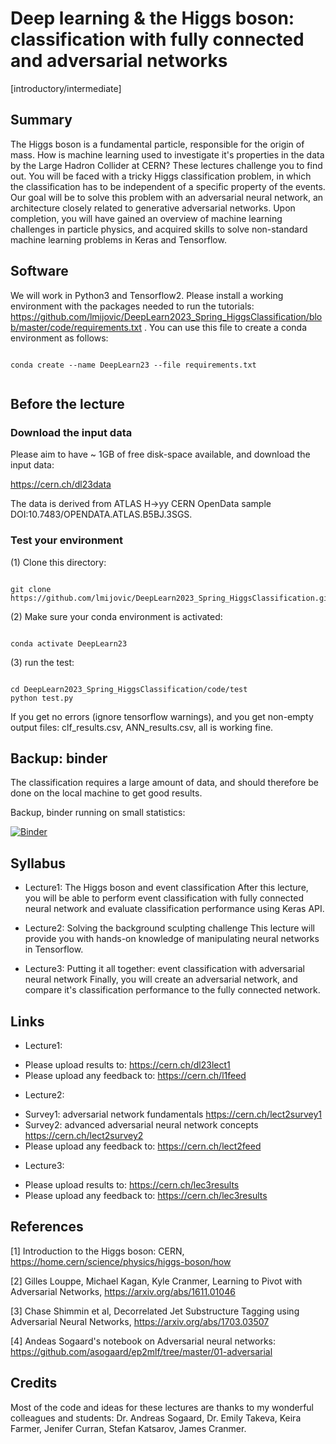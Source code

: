# Deep learning & the Higgs boson: classification with fully connected and adversarial networks

[introductory/intermediate]

## Summary

The Higgs boson is a fundamental particle, responsible for the origin of mass. How is machine learning used to investigate it's properties in the data by the Large Hadron Collider at CERN? These lectures challenge you to find out. You will be faced with a tricky Higgs classification problem, in which the classification has to be independent of a specific property of the events. Our goal will be to solve this problem with an adversarial neural network, an architecture closely related to generative adversarial networks. Upon completion, you will have gained an overview of machine learning challenges in particle physics, and acquired skills to solve non-standard machine learning problems in Keras and Tensorflow. 

## Software 

We will work in Python3 and Tensorflow2. Please install a working environment with the packages needed to run the tutorials: https://github.com/lmijovic/DeepLearn2023_Spring_HiggsClassification/blob/master/code/requirements.txt . You can use this file to create a conda environment as follows:


```

conda create --name DeepLearn23 --file requirements.txt 


```


## Before the lecture 

### Download the input data 

Please aim to have ~ 1GB of free disk-space available, and download the input data:
 
https://cern.ch/dl23data

The data is derived from ATLAS H->yy CERN OpenData sample DOI:10.7483/OPENDATA.ATLAS.B5BJ.3SGS.

### Test your environment 

(1) Clone this directory: 

```

git clone https://github.com/lmijovic/DeepLearn2023_Spring_HiggsClassification.git 

```

(2) Make sure your conda environment is activated:

```

conda activate DeepLearn23

```

(3) run the test: 

```

cd DeepLearn2023_Spring_HiggsClassification/code/test
python test.py 

```

If you get no errors (ignore tensorflow warnings), and you get non-empty output files: clf_results.csv, ANN_results.csv, all is working fine.

## Backup: binder

The classification requires a large amount of data, and should therefore be done on the local machine to get good results. 

Backup, binder running on small statistics: 

[![Binder](https://mybinder.org/badge_logo.svg)](https://mybinder.org/v2/gh/lmijovic/test_binder_dl23/HEAD)


## Syllabus 

- Lecture1: The Higgs boson and event classification
After this lecture, you will be able to perform event classification with fully connected neural network and evaluate classification performance using Keras API.

- Lecture2: Solving the background sculpting challenge
This lecture will provide you with hands-on knowledge of manipulating neural networks in Tensorflow.

- Lecture3: Putting it all together: event classification with adversarial neural network
Finally, you will create an adversarial network, and compare it's classification performance to the fully connected network.

## Links

- Lecture1: 
* Please upload results to: https://cern.ch/dl23lect1
* Please upload any feedback to: https://cern.ch/l1feed

- Lecture2:
* Survey1: adversarial network fundamentals https://cern.ch/lect2survey1
* Survey2: advanced adversarial neural network concepts https://cern.ch/lect2survey2
* Please upload any feedback to: https://cern.ch/lect2feed

- Lecture3: 
* Please upload results to: https://cern.ch/lec3results
* Please upload any feedback to: https://cern.ch/lec3results

## References 

[1] Introduction to the Higgs boson: CERN, https://home.cern/science/physics/higgs-boson/how

[2] Gilles Louppe, Michael Kagan, Kyle Cranmer, Learning to Pivot with Adversarial Networks, https://arxiv.org/abs/1611.01046

[3] Chase Shimmin et al, Decorrelated Jet Substructure Tagging using Adversarial Neural Networks, https://arxiv.org/abs/1703.03507

[4] Andeas Sogaard's notebook on Adversarial neural networks: https://github.com/asogaard/ep2mlf/tree/master/01-adversarial

## Credits

Most of the code and ideas for these lectures are thanks to my wonderful colleagues and students: Dr. Andreas Sogaard, Dr. Emily Takeva, Keira Farmer, Jenifer Curran, Stefan Katsarov, James Cranmer. 
